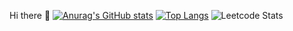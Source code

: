 Hi there 👋
[![Anurag's GitHub stats](https://github-readme-stats.vercel.app/api?username=Sibo523)](https://github.com/anuraghazra/github-readme-stats)
[![Top Langs](https://github-readme-stats-git-masterrstaa-rickstaa.vercel.app/api/top-langs/?username=Sibo523&theme=dracula)](https://github.com/anuraghazra/github-readme-stats)
![Leetcode Stats](https://leetcard.jacoblin.cool/Sibo532?theme=light&font=Vidaloka)

<!--
**Sibo523/Sibo523** is a ✨ _special_ ✨ repository because its `README.md` (this file) appears on your GitHub profile.

Here are some ideas to get you started:

- 🔭 I’m currently working on learning and ex
- 🌱 I’m currently learning ...
- 👯 I’m looking to collaborate on ...
- 🤔 I’m looking for help with ...
- 💬 Ask me about ...
- 📫 How to reach me: ...
- ⚡ Fun fact: ...
-->

